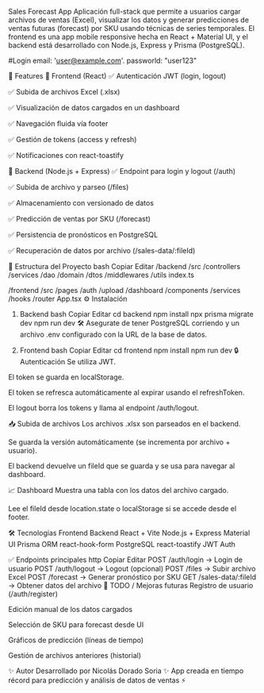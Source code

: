 Sales Forecast App
Aplicación full-stack que permite a usuarios cargar archivos de ventas (Excel), visualizar los datos y generar predicciones de ventas futuras (forecast) por SKU usando técnicas de series temporales. El frontend es una app mobile responsive hecha en React + Material UI, y el backend está desarrollado con Node.js, Express y Prisma (PostgreSQL).

#Login
email: 'user@example.com'. 
passworld: "user123"

🚀 Features
📱 Frontend (React)
✅ Autenticación JWT (login, logout)

✅ Subida de archivos Excel (.xlsx)

✅ Visualización de datos cargados en un dashboard

✅ Navegación fluida vía footer

✅ Gestión de tokens (access y refresh)

✅ Notificaciones con react-toastify

🔧 Backend (Node.js + Express)
✅ Endpoint para login y logout (/auth)

✅ Subida de archivo y parseo (/files)

✅ Almacenamiento con versionado de datos

✅ Predicción de ventas por SKU (/forecast)

✅ Persistencia de pronósticos en PostgreSQL

✅ Recuperación de datos por archivo (/sales-data/:fileId)

📂 Estructura del Proyecto
bash
Copiar
Editar
/backend
  /src
    /controllers
    /services
    /dao
    /domain
    /dtos
    /middlewares
    /utils
    index.ts

/frontend
  /src
    /pages
      /auth
      /upload
      /dashboard
    /components
    /services
    /hooks
    /router
    App.tsx
⚙️ Instalación
1. Backend
bash
Copiar
Editar
cd backend
npm install
npx prisma migrate dev
npm run dev
🛠 Asegurate de tener PostgreSQL corriendo y un archivo .env configurado con la URL de la base de datos.

2. Frontend
bash
Copiar
Editar
cd frontend
npm install
npm run dev
🔒 Autenticación
Se utiliza JWT.

El token se guarda en localStorage.

El token se refresca automáticamente al expirar usando el refreshToken.

El logout borra los tokens y llama al endpoint /auth/logout.

📥 Subida de archivos
Los archivos .xlsx son parseados en el backend.

Se guarda la versión automáticamente (se incrementa por archivo + usuario).

El backend devuelve un fileId que se guarda y se usa para navegar al dashboard.

📈 Dashboard
Muestra una tabla con los datos del archivo cargado.

Lee el fileId desde location.state o localStorage si se accede desde el footer.

🛠 Tecnologías
Frontend	Backend
React + Vite	Node.js + Express
Material UI	Prisma ORM
react-hook-form	PostgreSQL
react-toastify	JWT Auth

✅ Endpoints principales
http
Copiar
Editar
POST   /auth/login          → Login de usuario
POST   /auth/logout         → Logout (opcional)
POST   /files               → Subir archivo Excel
POST   /forecast            → Generar pronóstico por SKU
GET    /sales-data/:fileId  → Obtener datos del archivo
🧪 TODO / Mejoras futuras
 Registro de usuario (/auth/register)

 Edición manual de los datos cargados

 Selección de SKU para forecast desde UI

 Gráficos de predicción (líneas de tiempo)

 Gestión de archivos anteriores (historial)

✨ Autor
Desarrollado por Nicolás Dorado Soria ✨
App creada en tiempo récord para predicción y análisis de datos de ventas ⚡